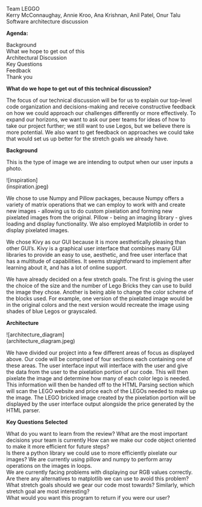 Team LEGGO  
Kerry McConnaughay, Annie Kroo, Ana Krishnan, Anil Patel, Onur Talu  
Software architecture discussion   

**Agenda:**

Background  
What we hope to get out of this  
Architectural Discussion  
Key Questions  
Feedback  
Thank you  

**What do we hope to get out of this technical discussion?**

The focus of our technical discussion will be for us to explain our top-level code organization and decisions-making and receive constructive feedback on how we could approach our challenges differently or more effectively. To expand our horizons, we want to ask our peer teams for ideas of how to take our project further; we still want to use Legos, but we believe there is more potential. We also want to get feedback on approaches we could take that would set us up better for the stretch goals we already have. 

**Background**

This is the type of image we are intending to output when our user inputs a photo.  

![inspiration]  
(inspiration.jpeg)  

We chose to use Numpy and Pillow packages, because Numpy offers a variety of matrix operations that we can employ to work with and create new images - allowing us to do custom pixelation and forming new pixelated images from the original. Pillow - being an imaging library - gives loading and display functionality. We also employed Matplotlib in order to display pixelated images.

We chose Kivy as our GUI because it is more aesthetically pleasing than other GUI’s. Kivy is a graphical user interface that combines many GUI libraries to provide an easy to use, aesthetic, and free user interface that has a multitude of capabilities. It seems straightforward to implement after learning about it, and has a lot of online support. 

We have already decided on a few stretch goals. The first is giving the user the choice of the size and the number of Lego Bricks they can use to build the image they chose. Another is being able to change the color scheme of the blocks used. For example, one version of the pixelated image would be in the original colors and the next version would recreate the image using shades of blue Legos or grayscaled.

**Architecture**

![architecture_diagram]  
(architecture_diagram.jpeg)  


We have divided our project into a few different areas of focus as displayed above. Our code will be comprised of four sections each containing one of these areas. The user interface input will interface with the user and give the data from the user to the pixelation portion of our code. This will then pixelate the image and determine how many of each color lego is needed. This information will then be handed off to the HTML Parsing section which will scan the LEGO website and price each of the LEGOs needed to make up the image. The LEGO bricked image created by the pixelation portion will be displayed by the user interface output alongside the price generated by the HTML parser. 

**Key Questions Selected**

What do you want to learn from the review? What are the most important decisions your team is currently 
How can we make our code object oriented to make it more efficient for future steps?  
Is there a python library we could use to more efficiently pixelate our images? We are currently using pillow and numpy to perform array operations on the images in loops.  
We are currently facing problems with displaying our RGB values correctly. Are there any alternatives to matplotlib we can use to avoid this problem?  
What stretch goals should we gear our code most towards? Similarly, which stretch goal are most interesting?  
What would you want this program to return if you were our user?  



